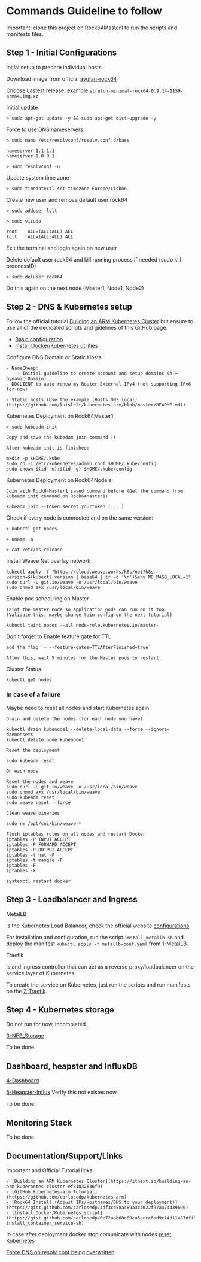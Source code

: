 # Commands Guideline to follow

Important: clone this project on Rock64Master1 to run the scripts and manifests files.

## Step 1 - Initial Configurations

Initial setup to prepare individual hosts 

Download image from official [ayufan-rock64](https://github.com/ayufan-rock64/linux-build/releases/)

Choose Lastest release, example `stretch-minimal-rock64-0.9.14-1159-arm64.img.xz`

Initial update

    > sudo apt-get update -y && sudo apt-get dist-upgrade -y

Force to use DNS nameservers

    > sudo nano /etc/resolvconf/resolv.conf.d/base
        
	nameserver 1.1.1.1
	nameserver 1.0.0.1

    > sudo resolvconf -u

Update system time zone

    > sudo timedatectl set-timezone Europe/Lisbon

Create new user and remove default user rock64

    > sudo adduser lclt

    > sudo visudo
	
	root    ALL=(ALL:ALL) ALL
	lclt	ALL=(ALL:ALL) ALL

Exit the terminal and login again on new user

Delete default user rock64 and kill running process if needed (sudo kill proccessID)

    > sudo deluser rock64

Do this again on the next node (Master1, Node1, Node2)


## Step 2 - DNS & Kubernetes setup

Follow the official tutorial [Building an ARM Kubernetes Cluster](https://itnext.io/building-an-arm-kubernetes-cluster-ef31032636f9) but ensure to use all of the dedicated scripts and gidelines of this GitHub page.

- [Basic configuration](https://github.com/luislclt/kubernetes-arm/blob/master/Rock64_Install.md)
- [Install Docker/Kubernetes utilities](https://github.com/luislclt/kubernetes-arm/blob/master/install_container_service.sh)

Configure DNS Domain or Static Hosts

    - NameCheap:
        - Initial guideline to create account and setup domains (A + Dynamic Domain)
	- DDCLIENT to auto renew my Router External IPv4 (not supporting IPv6 for now)

    - Static hosts (Use the example [Hosts DNS local](https://github.com/luislclt/kubernetes-arm/blob/master/README.md))

Kubernetes Deployment on Rock64Master1:

    > sudo kubeadm init
    
    Copy and save the kubedam join command !!
    
    After kubeadm init is finished:

	mkdir -p $HOME/.kube
	sudo cp -i /etc/kubernetes/admin.conf $HOME/.kube/config
	sudo chown $(id -u):$(id -g) $HOME/.kube/config


Kubernetes Deployment on Rock64Node's:

    Join with Rock64Master1 saved command before (Get the command from kubeadm init command on Rock64Master1)

	kubeadm join --token secret.yourtoken (....)

Check if every node is connected and on the same version:

    > kubectl get nodes
    
    > uname -a
    
    > cat /etc/os-release

Install Weave Net overlay network

	kubectl apply -f "https://cloud.weave.works/k8s/net?k8s-version=$(kubectl version | base64 | tr -d '\n')&env.NO_MASQ_LOCAL=1"
	sudo curl -L git.io/weave -o /usr/local/bin/weave
	sudo chmod a+x /usr/local/bin/weave

Enable pod scheduling on Master

    Taint the master node so application pods can run on it too
    (Validate this, maybe change tain config on the next tutorial)
    
	kubectl taint nodes --all node-role.kubernetes.io/master-

Don't forget to Enable feature gate for TTL

    add the flag `- --feature-gates=TTLAfterFinished=true`

    After this, wait 5 minutes for the Master pods to restart.


Cluster Status

    kubectl get nodes

### In case of a failure

Maybe need to reset all nodes and start Kubernetes again

    Drain and delete the nodes (for each node you have)

	kubectl drain kubenode1 --delete-local-data --force --ignore-daemonsets
	kubectl delete node kubenode1

    Reset the deployment
    
	sudo kubeadm reset

    On each node

    Reset the nodes and weave
	sudo curl -L git.io/weave -o /usr/local/bin/weave
	sudo chmod a+x /usr/local/bin/weave
	sudo kubeadm reset
	sudo weave reset --force

    Clean weave binaries
	
	sudo rm /opt/cni/bin/weave-*

    Flush iptables rules on all nodes and restart Docker
	iptables -P INPUT ACCEPT
	iptables -P FORWARD ACCEPT
	iptables -P OUTPUT ACCEPT
	iptables -t nat -F
	iptables -t mangle -F
	iptables -F
	iptables -X
	
    systemctl restart docker
 
## Step 3 - Loadbalancer and Ingress

MetalLB 

 is the Kubernetes Load Balancer, check the official website [configurations](https://metallb.universe.tf/installation/).

 For installation and configuration, run the script `install_metallb.sh` and deploy the manifest `kubectl apply -f metallb-conf.yaml` from [1-MetalLB](https://github.com/luislclt/kubernetes-arm/tree/master/1-MetalLB).

Traefik 

 is and ingress controller that can act as a reverse proxy/loadbalancer on the service layer of Kubernetes.

 To create the service on Kubernetes, just run the scripts and run manifests on the [2-Traefik](https://github.com/luislclt/kubernetes-arm/tree/master/2-Traefik).


## Step 4 - Kubernetes storage

Do not run for now, incompleted.

[3-NFS_Storage](https://github.com/luislclt/kubernetes-arm/tree/master/3-NFS_Storage)

To be done.

## Dashboard, heapster and InfluxDB

[4-Dashboard](https://github.com/luislclt/kubernetes-arm/tree/master/4-Dashboard)

[5-Heapster-Influx]() Verify this not existes now.

To be done.

## Monitoring Stack

To be done.


## Documentation/Support/Links

Important and Official Tutorial links:
    
    - [Building an ARM Kubernetes Cluster](https://itnext.io/building-an-arm-kubernetes-cluster-ef31032636f9)
    - [GitHub Kubernetes-arm Tutorial](https://github.com/carlosedp/kubernetes-arm)
    - [Rock64 Install (Adjust IPs/Hostnames/DNS to your deployment)](https://gist.github.com/carlosedp/4df3cd58a489a3c4022f97a474439b90)
    - [Install Docker/Kubernetes script](https://gist.github.com/carlosedp/0e72aab68c89ca5accc6ad9c14d11a87#file-install_container_service-sh)

In case after deployment docker stop comunicate with nodes [reset Kubernetes](https://gist.github.com/carlosedp/5040f4a1b2c97c1fa260a3409b5f14f9)

[Force DNS on resolv conf being overwritten](https://unix.stackexchange.com/questions/128220/how-do-i-set-my-dns-when-resolv-conf-is-being-overwritten)
